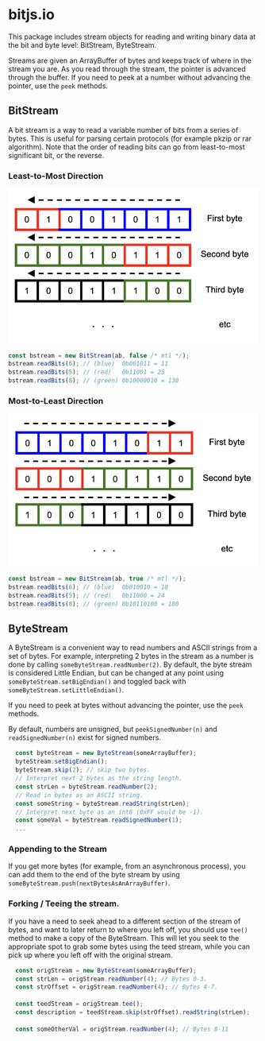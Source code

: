 # bitjs.io

This package includes stream objects for reading and writing binary data at the bit and byte level:
BitStream, ByteStream.

Streams are given an ArrayBuffer of bytes and keeps track of where in the stream you are. As you 
read through the stream, the pointer is advanced through the buffer. If you need to peek at a number
without advancing the pointer, use the `peek` methods.

## BitStream

A bit stream is a way to read a variable number of bits from a series of bytes. This is useful for
parsing certain protocols (for example pkzip or rar algorithm). Note that the order of reading
bits can go from least-to-most significant bit, or the reverse.

### Least-to-Most Direction

![BitStream reading from least-to-most significant bit](bitstream-ltm.png)

```javascript
const bstream = new BitStream(ab, false /* mtl */);
bstream.readBits(6); // (blue)  0b001011 = 11
bstream.readBits(5); // (red)   0b11001 = 25
bstream.readBits(8); // (green) 0b10000010 = 130
```

### Most-to-Least Direction

![BitStream reading from most-to-least significant bit](bitstream-mtl.png)

```javascript
const bstream = new BitStream(ab, true /* mtl */);
bstream.readBits(6); // (blue)  0b010010 = 18
bstream.readBits(5); // (red)   0b11000 = 24
bstream.readBits(8); // (green) 0b10110100 = 180
```

## ByteStream

A ByteStream is a convenient way to read numbers and ASCII strings from a set of bytes. For example,
interpreting 2 bytes in the stream as a number is done by calling `someByteStream.readNumber(2)`. By
default, the byte stream is considered Little Endian, but can be changed at any point using
`someByteStream.setBigEndian()` and toggled back with `someByteStream.setLittleEndian()`.

If you need to peek at bytes without advancing the pointer, use the `peek` methods.

By default, numbers are unsigned, but `peekSignedNumber(n)` and `readSignedNumber(n)` exist for
signed numbers.

```javascript
  const byteStream = new ByteStream(someArrayBuffer);
  byteStream.setBigEndian();
  byteStream.skip(2); // skip two bytes.
  // Interpret next 2 bytes as the string length.
  const strLen = byteStream.readNumber(2); 
  // Read in bytes as an ASCII string.
  const someString = byteStream.readString(strLen);
  // Interpret next byte as an int8 (0xFF would be -1).
  const someVal = byteStream.readSignedNumber(1);
  ...
```

### Appending to the Stream

If you get more bytes (for example, from an asynchronous process), you can add them to the end of
the byte stream by using `someByteStream.push(nextBytesAsAnArrayBuffer)`.

### Forking / Teeing the stream.

If you have a need to seek ahead to a different section of the stream of bytes, and want to later
return to where you left off, you should use `tee()` method to make a copy of the ByteStream. This
will let you seek to the appropriate spot to grab some bytes using the teed stream, while you can
pick up where you left off with the original stream.

```javascript
  const origStream = new ByteStream(someArrayBuffer);
  const strLen = origStream.readNumber(4); // Bytes 0-3.
  const strOffset = origStream.readNumber(4); // Bytes 4-7.
  
  const teedStream = origStream.tee();
  const description = teedStream.skip(strOffset).readString(strLen);
  
  const someOtherVal = origStream.readNumber(4); // Bytes 8-11
```